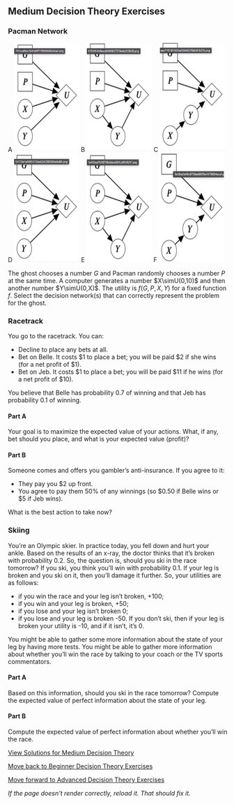 ## Medium Decision Theory Exercises

### Pacman Network

A <img src="https://github.com/UMdecisionsupport/DecisionSupport2023/blob/main/images/p1.png" width="150" height="250">
B <img src="https://github.com/UMdecisionsupport/DecisionSupport2023/blob/main/images/p2.png" width="150" height="250">
C <img src="https://github.com/UMdecisionsupport/DecisionSupport2023/blob/main/images/p3.png" width="150" height="250">
D <img src="https://github.com/UMdecisionsupport/DecisionSupport2023/blob/main/images/p4.png" width="150" height="250">
E <img src="https://github.com/UMdecisionsupport/DecisionSupport2023/blob/main/images/p5.png" width="150" height="250">
F <img src="https://github.com/UMdecisionsupport/DecisionSupport2023/blob/main/images/p6.png" width="150" height="250">

The ghost chooses a number $G$ and Pacman randomly chooses a number $P$ at the same time. A computer generates a number $X\simU(0,10)$ and then another number $Y\simU(0,X)$. The utility is $f(G,P,X,Y)$ for a fixed function $f$. Select the decision network(s) that can correctly represent the problem for the ghost.

### Racetrack
You go to the racetrack.
You can:
- Decline to place any bets at all.
- Bet on Belle. It costs $1 to place a bet; you will be paid $2 if she wins (for a net profit of $1).
- Bet on Jeb. It costs $1 to place a bet; you will be paid $11 if he wins (for a net profit of $10).

You believe that Belle has probability 0.7 of winning and that Jeb has probability 0.1 of winning.

#### Part A
Your goal is to maximize the expected value of your actions. What, if any, bet should you place, and what is your expected value (profit)?

#### Part B
Someone comes and offers you gambler’s anti-insurance. If you agree to it: 
- They pay you $2 up front.
- You agree to pay them 50% of any winnings (so $0.50 if Belle wins or $5 if Jeb wins).

What is the best action to take now?

### Skiing
You’re an Olympic skier. In practice today, you fell down and hurt your ankle. Based on the results of an x-ray, the doctor thinks that it’s broken with probability 0.2. So, the question is, should you ski in the race tomorrow?
If you ski, you think you’ll win with probability 0.1. If your leg is broken and you ski on it, then you’ll damage it further. So, your utilities are as follows: 
- if you win the race and your leg isn’t broken, +100;
- if you win and your leg is broken, +50;
- if you lose and your leg isn’t broken 0;
- if you lose and your leg is broken -50.
If you don’t ski, then if your leg is broken your utility is -10, and if it isn’t, it’s 0.

You might be able to gather some more information about the state of your leg by having more tests. You might be able to gather more information about whether you’ll win the race by talking to your coach or the TV sports commentators.

#### Part A
Based on this information, should you ski in the race tomorrow?
Compute the expected value of perfect information about the state of your leg. 

#### Part B
Compute the expected value of perfect information about whether you’ll win the race. 


[View Solutions for Medium Decision Theory](https://github.com/UMdecisionsupport/DecisionSupport2023/blob/main/DecisionTheory/Solutions/Medium_Solutions.md)

[Move back to Beginner Decision Theory Exercises](https://github.com/UMdecisionsupport/DecisionSupport2023/blob/main/DecisionTheory/Beginner.md)

[Move forward to Advanced Decision Theory Exercises](https://github.com/UMdecisionsupport/DecisionSupport2023/blob/main/DecisionTheory/Advanced.md)

*If the page doesn't render correctly, reload it. That should fix it.*
